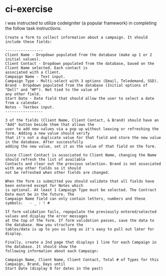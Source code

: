 ci-exercise
===========

i was instructed to utilize codeigniter (a popular framework) in completing the follow task instructions:

    Create a form to collect information about a campaign. It should include these fields:
    
    -----------------
    Client Name - Dropdown populated from the database (make up 1 or 2 initial values).
    Client Contact - Dropdown populated from the database, based on the Client Name selected. Each contact is
    associated with a Client.
    Campaign Name - Text input.
    Campaign Type - Multi-select with 3 options (Email, Teledemand, SSD).
    Brand - Dropdown populated from the database (Initial options of "Dell" and "HP"). Not tied to the value of
    any other field.
    Start Date - Date field that should allow the user to select a date from a calendar.
    Notes - Textbox input.
    -----------------
     
    3 of the fields (Client Name, Client Contact, & Brand) should have an "Add" button beside them that allows the
    user to add new values via a pop up without leaving or refreshing the form. Adding a new value should verify
    that it's not a duplicate value for that field and store the new value in the database. After successfully
    adding the new value, set it as the value of that field on the form.
     
    Since Client Contact is associated to Client Name, changing the Name should refresh the list of available
    Contacts and clear out the previous selection. Brand is not associated with any other fields so it should
    not be refreshed when other fields are changed.
     
    When the form is submitted you should validate that all fields have been entered except for Notes which
    is optional. At least 1 Campaign Type must be selected. The Contract Date must be in the future. The
    Campaign Name field can only contain letters, numbers and these symbols:   - _ : ! #
     
    If form validation fails, repopulate the previously entered/selected values and display the error messages
    at the top of the form. If form validation passes, save the data to the database. How you structure the
    tables/data is up to you so long as it's easy to pull out later for display.
     
    Finally, create a 2nd page that displays 1 line for each Campaign in the database. It should show the
    following information about each Campaign:
     
    Campaign Name, Client Name, Client Contact, Total # of Types for this Campaign, Brand, Days until
    Start Date (display 0 for dates in the past)


